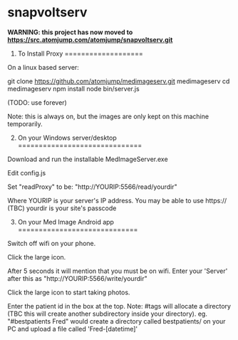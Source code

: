 # snapvoltserv

__WARNING: this project has now moved to https://src.atomjump.com/atomjump/snapvoltserv.git__

1. To Install Proxy
===================

On a linux based server:

git clone https://github.com/atomjump/medimageserv.git medimageserv
cd medimageserv
npm install
node bin/server.js

(TODO: use forever)

Note: this is always on, but the images are only kept on this machine temporarily.

2. On your Windows server/desktop
==============================

Download and run the installable MedImageServer.exe


Edit config.js

Set "readProxy" to be:
"http://YOURIP:5566/read/yourdir"

Where YOURIP is your server's IP address. You may be able to use https:// (TBC)
yourdir is your site's passcode


3. On your Med Image Android app
=============================

Switch off wifi on your phone.

Click the large icon.

After 5 seconds it will mention that you must be on wifi. Enter your 'Server' after this as
"http://YOURIP:5566/write/yourdir"

Click the large icon to start taking photos.

Enter the patient id in the box at the top. Note: #tags will allocate a directory (TBC this will create another subdirectory inside your directory).
eg. "#bestpatients Fred"
would create a directory called bestpatients/ on your PC and upload a file called 'Fred-[datetime]'

